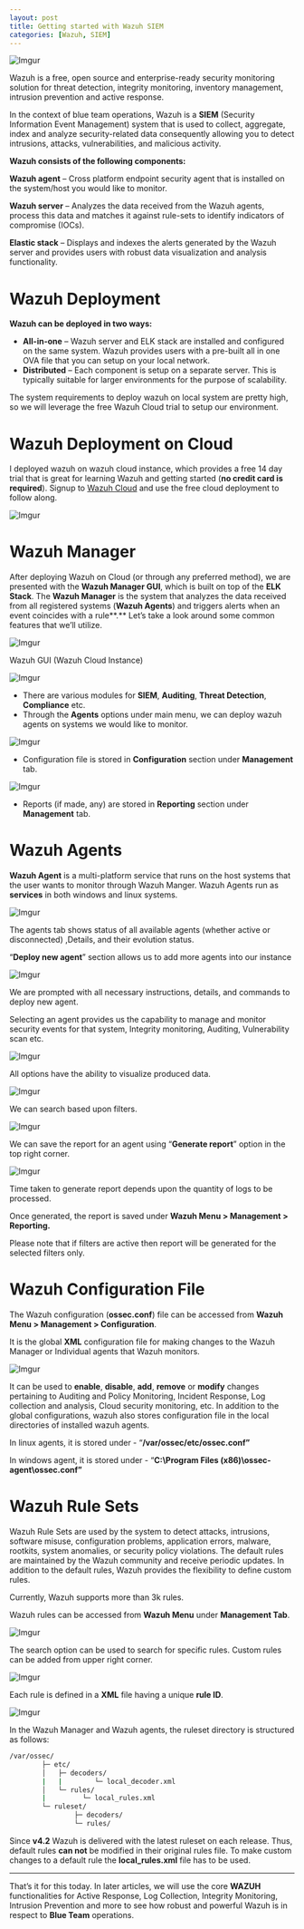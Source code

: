 ```yaml
---
layout: post
title: Getting started with Wazuh SIEM
categories: [Wazuh, SIEM]
---
```


![Imgur](https://i.imgur.com/mtNQsQB.png)

Wazuh is a free, open source and enterprise-ready security monitoring solution for threat detection, integrity monitoring, inventory management, intrusion prevention and active response. 
<!--more-->

In the context of blue team operations, Wazuh is a **SIEM** (Security Information Event Management) system that is used to collect, aggregate, index and analyze security-related data consequently allowing you to detect intrusions, attacks, vulnerabilities, and malicious activity.

**Wazuh consists of the following components:**

**Wazuh agent** – Cross platform endpoint security agent that is installed on the system/host you would like to monitor. 

**Wazuh server** – Analyzes the data received from the Wazuh agents, process this data and matches it against rule-sets to identify indicators of compromise (IOCs).

**Elastic stack** – Displays and indexes the alerts generated by the Wazuh server and provides users with robust data visualization and analysis functionality.

# Wazuh Deployment

**Wazuh can be deployed in two ways:**

- **All-in-one** – Wazuh server and ELK stack are installed and configured on the same system. Wazuh provides users with a pre-built all in one OVA file that you can setup on your local network.
- **Distributed** – Each component is setup on a separate server. This is typically suitable for larger environments for the purpose of scalability.

The system requirements to deploy wazuh on local system are pretty high, so we will leverage the free Wazuh Cloud trial to setup our environment.  

# Wazuh Deployment on Cloud

I deployed wazuh on wazuh cloud instance, which provides a free 14 day trial that is great for learning Wazuh and getting started (**no credit card is required**). Signup to [Wazuh Cloud](https://console.cloud.wazuh.com/sign-up?landing=trial) and use the free cloud deployment to follow along. 

![Imgur](https://i.imgur.com/hXfgzhK.png)


# Wazuh Manager

After deploying Wazuh on Cloud (or through any preferred method), we are presented with the **Wazuh Manager GUI**, which is built on top of the **ELK Stack**. The **Wazuh Manager** is the system that analyzes the data received from all registered systems (**Wazuh Agents**) and triggers alerts when an event coincides with a rule**.** Let’s take a look around some common features that we’ll utilize. 

![Imgur](https://i.imgur.com/SqzNdtU.png)

Wazuh GUI (Wazuh Cloud Instance)

![Imgur](https://i.imgur.com/0pfkLt5.png)


- There are various modules for **SIEM**, **Auditing**, **Threat Detection**, **Compliance** etc.
- Through the **Agents** options under main menu, we can deploy wazuh agents on systems we would like to monitor.

![Imgur](https://i.imgur.com/mtP6UQd.png)

- Configuration file is stored in **Configuration** section under **Management** tab.

![Imgur](https://i.imgur.com/EFL5OC1.png)

- Reports (if made, any) are stored in **Reporting** section under **Management** tab.

# Wazuh Agents

**Wazuh Agent** is a multi-platform service that runs on the host systems that the user wants to monitor through Wazuh Manger. Wazuh Agents run as **services** in both windows and linux systems. 

![Imgur](https://i.imgur.com/rhjdZGr.png)
                                                                              

The agents tab shows status of all available agents (whether active or disconnected) ,Details, and their evolution status. 

“**Deploy new agent**” section allows us to add more agents into our instance

![Imgur](https://i.imgur.com/aUkfhbm.png)

We are prompted with all necessary instructions, details, and commands to deploy new agent.

Selecting an agent provides us the capability to manage and monitor security events for that system, Integrity monitoring, Auditing, Vulnerability scan etc. 

![Imgur](https://i.imgur.com/uuLI6nf.png)

All options have the ability to visualize produced data. 

![Imgur](https://i.imgur.com/6wKeYPO.png)


We can search based upon filters.

![Imgur](https://i.imgur.com/BqPJuC4.png)

We can save the report for an agent using “**Generate report**” option in the top right corner.

![Imgur](https://i.imgur.com/eufxNJK.png)

Time taken to generate report depends upon the quantity of logs to be processed.

Once generated, the report is saved under **Wazuh Menu > Management > Reporting.**

Please note that if filters are active then report will be generated for the selected filters only. 

# Wazuh Configuration File

The Wazuh configuration (**ossec.conf**) file can be accessed from **Wazuh Menu > Management > Configuration**. 

It is the global **XML** configuration file for making changes to the Wazuh Manager or Individual agents that Wazuh monitors. 

![Imgur](https://i.imgur.com/FpkHDFx.png)

It can be used to **enable**, **disable**, **add**, **remove** or **modify** changes pertaining to Auditing and Policy Monitoring, Incident Response, Log collection and analysis, Cloud security monitoring, etc. In addition to the global configurations, wazuh also stores configuration file in the local directories of installed wazuh agents. 

In linux agents, it is stored under - “**/var/ossec/etc/ossec.conf”**

In windows agent, it is stored under - “**C:\Program Files (x86)\ossec-agent\ossec.conf”**

# Wazuh Rule Sets

Wazuh Rule Sets are used by the system to detect attacks, intrusions, software misuse, configuration problems, application errors, malware, rootkits, system anomalies, or security policy violations. The default rules are maintained by the Wazuh community and receive periodic updates. In addition to the default rules, Wazuh provides the flexibility to define custom rules. 

Currently, Wazuh supports more than 3k rules. 

Wazuh rules can be accessed from **Wazuh Menu** under **Management Tab**. 

![Imgur](https://i.imgur.com/PRFz0dv.png)


The search option can be used to search for specific rules. Custom rules can be added from upper right corner. 

![Imgur](https://i.imgur.com/m1UFDfV.png)


Each rule is defined in a **XML** file having a unique **rule ID**. 

![Imgur](https://i.imgur.com/WbzrVDu.png)


In the Wazuh Manager and Wazuh agents, the ruleset directory is structured as follows: 

```bash
/var/ossec/
        ├─ etc/
        │   ├─ decoders/
        |   |        └─ local_decoder.xml
        │   └─ rules/
        |         └─ local_rules.xml
        └─ ruleset/
                ├─ decoders/
                └─ rules/
```

Since **v4.2** Wazuh is delivered with the latest ruleset on each release. Thus, default rules **can not** be modified in their original rules file. To make custom changes to a default rule the **local_rules.xml** file has to be used. 

---

That’s it for this today. In later articles, we will use the core **WAZUH** functionalities for Active Response, Log Collection, Integrity Monitoring, Intrusion Prevention and more to see how robust and powerful Wazuh is in respect to **Blue Team** operations.
